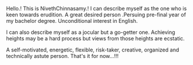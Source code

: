 Hello.!
This is NivethChinnasamy.!
I can describe myself as the one who is keen towards erudition. A great desired person .Persuing pre-final year of my bachelor degree. Unconditional interest in English.

I can also describe myself as a jocular but a go-getter one. Achieving heights may be a hard process but views from those heights are ecstatic.

A self-motivated, energetic, flexible, risk-taker, creative, organized and technically astute person.
That's it for now...!!!

<!---
Nivethachinnasamy/Nivethachinnasamy is a ✨ special ✨ repository because its `README.md` (this file) appears on your GitHub profile.
You can click the Preview link to take a look at your changes.
--->
